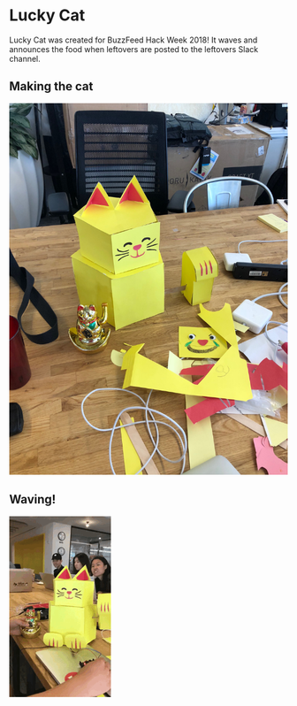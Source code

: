 # Lucky Cat

Lucky Cat was created for BuzzFeed Hack Week 2018! It waves and announces the food when leftovers are posted to the leftovers Slack channel.

## Making the cat
![Work in progress.](/images/progress.jpg)

## Waving!
![Waving](/images/waving.gif)
